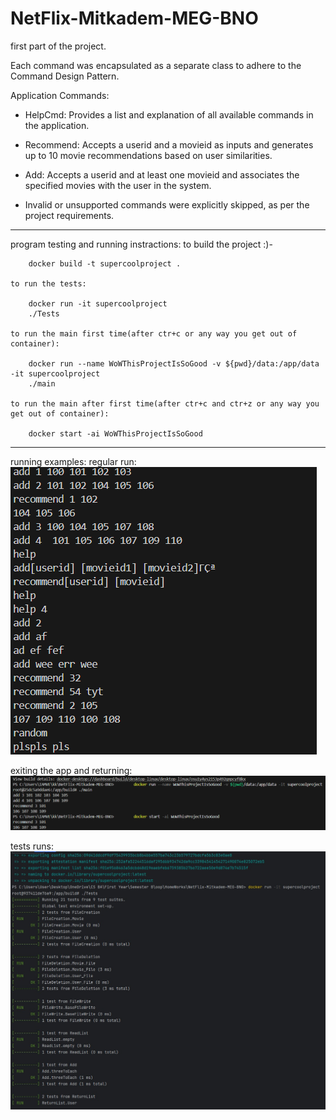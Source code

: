 # NetFlix-Mitkadem-MEG-BNO

first part of the project.

Each command was encapsulated as a separate class to adhere to the Command Design Pattern.

Application Commands:
- HelpCmd: Provides a list and explanation of all available commands in the application.

- Recommend: Accepts a userid and a movieid as inputs and generates up to 10 movie recommendations based on user similarities.

- Add: Accepts a userid and at least one movieid and associates the specified movies with the user in the system.

* Invalid or unsupported commands were explicitly skipped, as per the project requirements.

-----------------------------------------------------------------------------------------------------------------------------------------

program testing and running instractions:
    to build the project :)-
    
        docker build -t supercoolproject .

    to run the tests:

        docker run -it supercoolproject
        ./Tests

    to run the main first time(after ctr+c or any way you get out of container):

        docker run --name WoWThisProjectIsSoGood -v ${pwd}/data:/app/data -it supercoolproject
        ./main

    to run the main after first time(after ctr+c and ctr+z or any way you get out of container):

        docker start -ai WoWThisProjectIsSoGood


-----------------------------------------------------------------------------------------------------------------------------------------



running examples:
regular run:
![alt text](image.png)

exiting the app and returning:
![alt text](image-1.png)

tests runs:
![alt text](image-2.png)